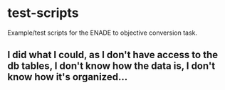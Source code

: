 # test-scripts
Example/test scripts for the ENADE to objective conversion task.
## I did what I could, as I don't have access to the db tables, I don't know how the data is, I don't know how it's organized...
